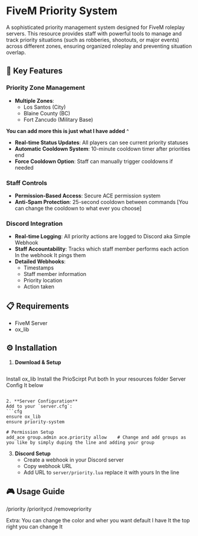 # FiveM Priority System

A sophisticated priority management system designed for FiveM roleplay servers. This resource provides staff with powerful tools to manage and track priority situations (such as robberies, shootouts, or major events) across different zones, ensuring organized roleplay and preventing situation overlap.

## 🌟 Key Features

### Priority Zone Management
- **Multiple Zones**: 
  - Los Santos (City)
  - Blaine County (BC)
  - Fort Zancudo (Military Base)

**You can add more this is just what I have added** ^


- **Real-time Status Updates**: All players can see current priority statuses
- **Automatic Cooldown System**: 10-minute cooldown timer after priorities end
- **Force Cooldown Option**: Staff can manually trigger cooldowns if needed

### Staff Controls
- **Permission-Based Access**: Secure ACE permission system
- **Anti-Spam Protection**: 25-second cooldown between commands [You can change the cooldown to what ever you choose]

### Discord Integration
- **Real-time Logging**: All priority actions are logged to Discord aka Simple  Webhook
- **Staff Accountability**: Tracks which staff member performs each action In the webhook It pings them
- **Detailed Webhooks**: 
  - Timestamps
  - Staff member information
  - Priority location
  - Action taken

## 📋 Requirements
- FiveM Server
- ox_lib

## ⚙️ Installation

1. **Download & Setup**
   ```bash
Install ox_lib
Install the PrioScirpt
Put both In your resources folder
Server Config It below 
   ```

2. **Server Configuration**
   Add to your `server.cfg`:
   ```cfg
   ensure ox_lib
   ensure priority-system
   
   # Permission Setup
   add_ace group.admin ace.priority allow    # Change and add groups as you like by simply duping the line and adding your group
   ```

3. **Discord Setup**
   - Create a webhook in your Discord server
   - Copy webhook URL
   - Add URL to `server/priority.lua` replace it with yours In the line

## 🎮 Usage Guide
/priority
/prioritycd
/removepriority


Extra: You can change the color and wher you want default I have It the top right you can change It
